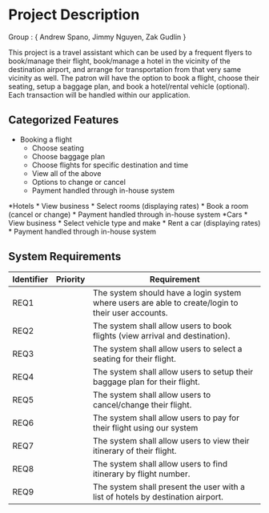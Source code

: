 # Project Description

Group : { Andrew Spano, Jimmy Nguyen, Zak Gudlin }

This project is a travel assistant which can be used by a frequent flyers to book/manage their flight, book/manage a
hotel in the vicinity of the destination airport, and arrange for transportation from that very same vicinity as well.
The patron will have the option to book a flight, choose their seating, setup a baggage plan, and book a hotel/rental vehicle (optional).
Each transaction will be handled within our application. 

## Categorized Features

* Booking a flight
	* Choose seating
	* Choose baggage plan
	* Choose flights for specific destination and time
	* View all of the above
	* Options to change or cancel
	* Payment handled through in-house system
 
*Hotels
	* View business
	* Select rooms (displaying rates)
	* Book a room (cancel or change)
	* Payment handled through in-house system
*Cars
	* View business
	* Select vehicle type and make
	* Rent a car (displaying rates)
	* Payment handled through in-house system


## System Requirements

Identifier | Priority | Requirement
---------- | ---------| -----------
REQ1 |  | The system should have a login system where users are able to create/login to their user accounts.
REQ2 |  | The system shall allow users to book flights (view arrival and destination).  
REQ3 |  | The system shall allow users to select a seating for their flight.
REQ4 |  | The system shall allow users to setup their baggage plan for their flight.
REQ5 |  | The system shall allow users to cancel/change their flight.
REQ6 |  | The system shall allow users to pay for their flight using our system
REQ7 |  | The system shall allow users to view their itinerary of their flight.
REQ8 |  | The system shall allow users to find itinerary by flight number.
REQ9 |  | The system shall present the user with a list of hotels by destination airport. 



